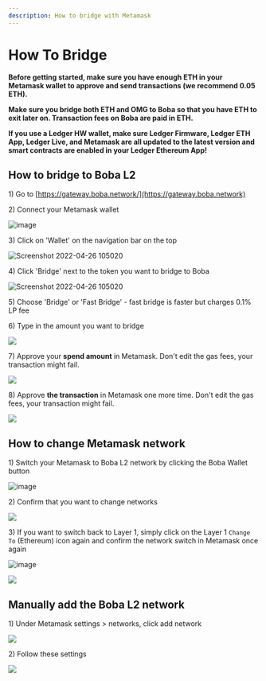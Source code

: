```yaml
---
description: How to bridge with Metamask
---
```


# How To Bridge

**Before getting started, make sure you have enough ETH in your Metamask wallet to approve and send transactions (we recommend 0.05 ETH).**

**Make sure you bridge both ETH and OMG to Boba so that you have ETH to exit later on. Transaction fees on Boba are paid in ETH.**

**If you use a Ledger HW wallet, make sure Ledger Firmware, Ledger ETH App, Ledger Live, and Metamask are all updated to the latest version and smart contracts are enabled in your Ledger Ethereum App!**

## How to bridge to Boba L2

1\) Go to [https://gateway.boba.network/](https://gateway.boba.network)

2\) Connect your Metamask wallet&#x20;

![image](https://user-images.githubusercontent.com/100376939/165361436-dd32bd62-e3cb-45ba-a251-707c3d7dbb54.png)

3\) Click on 'Wallet' on the navigation bar on the top&#x20;

![Screenshot 2022-04-26 105020](https://user-images.githubusercontent.com/100376939/165361896-6f831302-7510-4ce4-bd97-70a67ed5cb30.png)

4\) Click 'Bridge' next to the token you want to bridge to Boba&#x20;

![Screenshot 2022-04-26 105020](https://user-images.githubusercontent.com/100376939/165362295-8d19154c-b565-40cc-b65b-0c537485ae71.png)

5\) Choose 'Bridge' or 'Fast Bridge' - fast bridge is faster but charges 0.1% LP fee&#x20;

6\) Type in the amount you want to bridge

![](../.gitbook/assets/screen-shot-2021-09-26-at-15.07.32.png)

7\) Approve your **spend amount** in Metamask. Don't edit the gas fees, your transaction might fail.

![](../.gitbook/assets/screen-shot-2021-09-26-at-15.09.45.png)

8\) Approve **the transaction** in Metamask one more time. Don't edit the gas fees, your transaction might fail.

![](<../.gitbook/assets/image (9).png>)

## How to change Metamask network

1\) Switch your Metamask to Boba L2 network by clicking the Boba Wallet button

![image](https://user-images.githubusercontent.com/100376939/165362740-7f4a3b7a-d2ba-46d9-b1d6-cf7cb258caa8.png)

2\) Confirm that you want to change networks

![](../.gitbook/assets/screen-shot-2021-09-26-at-15.13.13.png)

3\) If you want to switch back to Layer 1, simply click on the Layer 1 `Change To` (Ethereum) icon again and confirm the network switch in Metamask once again

![image](https://user-images.githubusercontent.com/100376939/165362999-fd8e3713-bd5e-4f72-8f56-76ef4a0824d6.png)

![](../.gitbook/assets/screen-shot-2021-09-26-at-15.15.19.png)

## Manually add the Boba L2 network

1\) Under Metamask settings > networks, click add network

![](../.gitbook/assets/screen-shot-2021-09-26-at-15.16.29.png)

2\) Follow these settings

![](<../.gitbook/assets/image (10).png>)
